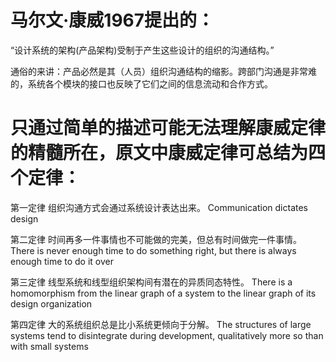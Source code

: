 # 马尔文·康威1967提出的：

“设计系统的架构(产品架构)受制于产生这些设计的组织的沟通结构。”

通俗的来讲：产品必然是其（人员）组织沟通结构的缩影。跨部门沟通是非常难的，系统各个模块的接口也反映了它们之间的信息流动和合作方式。

# 只通过简单的描述可能无法理解康威定律的精髓所在，原文中康威定律可总结为四个定律：

第一定律 组织沟通方式会通过系统设计表达出来。
Communication dictates design

第二定律 时间再多一件事情也不可能做的完美，但总有时间做完一件事情。
There is never enough time to do something right, but there is always enough time to do it over

第三定律 线型系统和线型组织架构间有潜在的异质同态特性。
There is a homomorphism from the linear graph of a system to the linear graph of its design organization

第四定律 大的系统组织总是比小系统更倾向于分解。
The structures of large systems tend to disintegrate during development, qualitatively more so than with small systems
